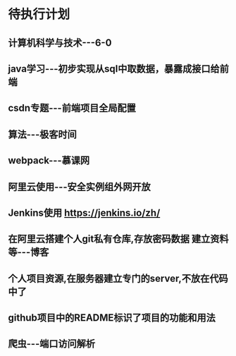# 待执行计划

## 计算机科学与技术---6-0  

## java学习---初步实现从sql中取数据，暴露成接口给前端  

## csdn专题---前端项目全局配置  

## 算法---极客时间  

## webpack---慕课网  

## 阿里云使用---安全实例组外网开放

## Jenkins使用 https://jenkins.io/zh/

## 在阿里云搭建个人git私有仓库,存放密码数据 建立资料等---博客

## 个人项目资源,在服务器建立专门的server,不放在代码中了

## github项目中的README标识了项目的功能和用法

## 爬虫---端口访问解析
